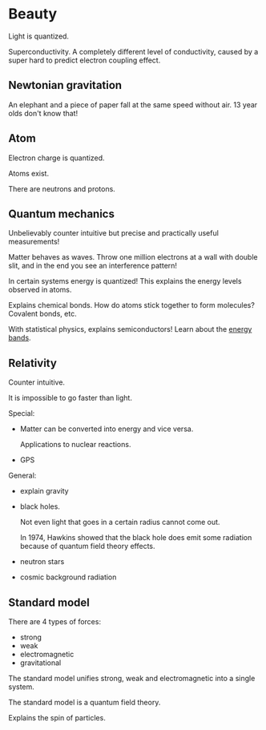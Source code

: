 # Beauty

Light is quantized.

Superconductivity. A completely different level of conductivity,
caused by a super hard to predict electron coupling effect.

## Newtonian gravitation

An elephant and a piece of paper fall at the same speed without air.
13 year olds don't know that!

## Atom

Electron charge is quantized.

Atoms exist.

There are neutrons and protons.

## Quantum mechanics

Unbelievably counter intuitive but precise and practically useful measurements!

Matter behaves as waves. Throw one million electrons at a wall with double slit,
and in the end you see an interference pattern!

In certain systems energy is quantized!
This explains the energy levels observed in atoms.

Explains chemical bonds.
How do atoms stick together to form molecules?
Covalent bonds, etc.

With statistical physics, explains semiconductors!
Learn about the [energy bands](http://en.wikipedia.org/wiki/Electronic_band_structure).

## Relativity

Counter intuitive.

It is impossible to go faster than light.

Special:

-   Matter can be converted into energy and vice versa.

    Applications to nuclear reactions.

-   GPS

General:

-   explain gravity

-   black holes.

    Not even light that goes in a certain radius cannot come out.

    In 1974, Hawkins showed that the black hole does emit some radiation because
    of quantum field theory effects.

-   neutron stars

-   cosmic background radiation

## Standard model

There are 4 types of forces:

- strong
- weak
- electromagnetic
- gravitational

The standard model unifies strong, weak and electromagnetic into a single system.

The standard model is a quantum field theory.

Explains the spin of particles.
